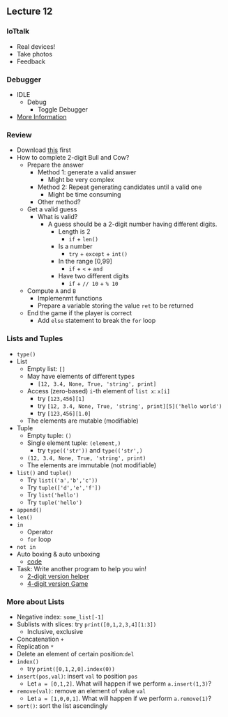 ## Lecture 12

### IoTtalk

+   Real devices!
+   Take photos
+   Feedback

### Debugger

+   IDLE
    +   Debug
        +   Toggle Debugger
+   [More Information](https://inventwithpython.com/chapter7.html)

### Review

+   Download [this](lec12-1.py) first
+   How to complete 2-digit Bull and Cow?
    +   Prepare the answer
        +   Method 1: generate a valid answer
            +   Might be very complex
        +   Method 2: Repeat generating candidates until a valid one
            +   Might be time consuming
        +   Other method?
    +   Get a valid guess
        +   What is valid? 
            +   A guess should be a 2-digit number having different digits.
                +   Length is 2
                    +   `if` + `len()`
                +   Is a number
                    +   `try` + `except` + `int()`
                +   In the range [0,99]
                    +   `if` + `<` + `and`
                +   Have two different digits
                    +   `if` + `// 10` + `% 10`
    +   Compute `A` and `B`
        +   Implemenmt functions
        +   Prepare a variable storing the value `ret` to be returned
    +   End the game if the player is correct
        +   Add `else` statement to break the `for` loop

### Lists and Tuples

+   `type()`
+   List
    +   Empty list: `[]`
    +   May have elements of different types
        +   `[12, 3.4, None, True, 'string', print]`
    +   Access (zero-based) `i`-th element of `list x`: `x[i]`
        +   try `[123,456][1]`
        +   try `[12, 3.4, None, True, 'string', print][5]('hello world')`
        +   try `[123,456][1.0]`
    +   The elements are mutable (modifiable)
+   Tuple
    +   Empty tuple: `()`
    +   Single element tuple: `(element,)`
        +   try `type(('str'))` and `type(('str',)`
    +   `(12, 3.4, None, True, 'string', print)`
    +   The elements are immutable (not modifiable)
+   `list()` and `tuple()`
    +   Try `list(('a','b','c'))`
    +   Try `tuple(['d','e','f'])`
    +   Try `list('hello')`
    +   Try `tuple('hello')`
+   `append()`
+   `len()`
+   `in`
    +   Operator
    +   `for` loop
+   `not in`
+   Auto boxing & auto unboxing
    +   [code](../lec11/lec11-3.py)
+   Task: Write another program to help you win!
    +   [2-digit version helper](lec12-2.py)
    +   [4-digit version Game](lec12-3.py)

### More about Lists

+   Negative index: `some_list[-1]`
+   Sublists with slices: try `print([0,1,2,3,4][1:3])`
    +   Inclusive, exclusive
+   Concatenation `+`
+   Replication `*`
+   Delete an element of certain position:`del`
+   `index()`
    +   try `print([0,1,2,0].index(0))`
+   `insert(pos,val)`: insert `val` to position `pos`
    +   Let `a = [0,1,2]`. What will happen if we perform `a.insert(1,3)`?
+   `remove(val)`: remove an element of value `val`
    +   Let `a = [1,0,0,1]`. What will happen if we perform `a.remove(1)`?
+   `sort()`: sort the list ascendingly